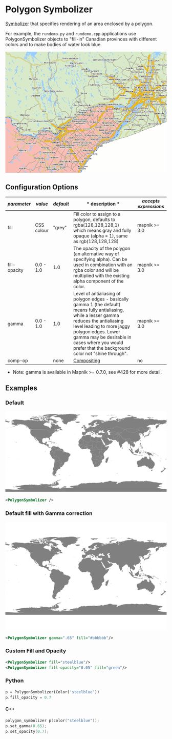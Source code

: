 # Polygon Symbolizer

[Symbolizer](SymbologySupport) that specifies rendering of an area enclosed by a polygon. 

For example, the `rundemo.py` and `rundemo.cpp` applications use PolygonSymbolizer objects to "fill-in" Canadian provinces with different colors and to make bodies of water look blue.

![](images/demo256.png)

## Configuration Options
| *parameter*  | *value*    | *default* | * description *                                                                                                                                                                                                                                                                                         | *accepts expressions* |
| ------------ | ---------- | --------- | ------------------------------------------------------------------------------------------------------------------------------------------------------------------------------------------------------------------------------------------------------------------------------------------------------- | --------------------- |
| fill         | CSS colour | "grey"    | Fill color to assign to a polygon, defaults to rgba(128,128,128,1) which means gray and fully opaque (alpha = 1), same as rgb(128,128,128)                                                                                                                                                              | mapnik >= 3.0         |
| fill-opacity | 0.0 - 1.0  | 1.0       | The opacity of the polygon (an alternative way of specifying alpha). Can be used in combination with an rgba color and will be multiplied with the existing alpha component of the color.                                                                                                               | mapnik >= 3.0         |
| gamma        | 0.0 - 1.0  | 1.0       | Level of antialiasing of polygon edges - basically gamma 1 (the default) means fully antialiasing, while a lesser gamma reduces the antialiasing level leading to more jaggy polygon edges. Lower gamma may be desirable in cases where you would prefer that the background color not "shine through". | mapnik >= 3.0         |
| comp-op      |            | none      | [Compositing](Compositing)                                                                                                                                                                                                                                                                                         | no                    |

* Note: gamma is available in Mapnik >= 0.7.0, see #428 for more detail.

## Examples

### Default

![](images/default_polygon_symbolizer.png)


```xml
<PolygonSymbolizer />
```

### Default fill with Gamma correction


![](images/gamma65_polygon_symbolizer.png)


```xml
<PolygonSymbolizer gamma=".65" fill="#bbbbbb"/>
```

### Custom Fill and Opacity

```xml
<PolygonSymbolizer fill="steelblue"/>
<PolygonSymbolizer fill-opacity="0.05" fill="green"/>

```
    
### Python
    
```python
p = PolygonSymbolizer(Color('steelblue'))
p.fill_opacity = 0.7
```

#### C++

``` c++
polygon_symbolizer p(color("steelblue"));
p.set_gamma(0.65);
p.set_opacity(0.7);
```